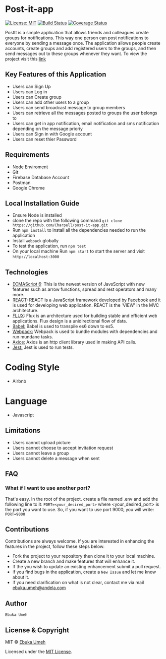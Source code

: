 # Post-it-app
[![License: MIT](https://img.shields.io/badge/License-MIT-brightgreen.svg)](https://choosealicense.com/licenses/mit/)
[![Build Status](https://travis-ci.org/Charpell/post-it-app.svg?branch=Production-Build)](https://travis-ci.org/Charpell/post-it-app) [![Coverage Status](https://coveralls.io/repos/github/Charpell/post-it-app/badge.svg?branch=develop)](https://coveralls.io/github/Charpell/post-it-app?branch=Production-Build)

PostIt is a simple application that allows friends and colleagues create groups for notifications. This way one person can post notifications to everyone by sending a message once. The application allows people create accounts, create groups and add registered users to the groups, and then send messages out to these groups whenever they want.
To view the project visit this [link](https://post-it-app35.herokuapp.com/)

## Key Features of this Application
+ Users can Sign Up
+ Users can Log in
+ Users can Create group
+ Users can add other users to a group
+ Users can send broadcast message to group members
+ Users can retrieve all the messages posted to groups the user belongs to
+ Users can get in app notification, email notification and sms notification depending on the message prioriy
+ Users can Sign in with Google account
+ Users can reset thier Password


## Requirements
+ Node Enviroment 
+ Git 
+ Firebase Database Account
+ Postman
+ Google Chrome 

## Local Installation Guide
* Ensure Node is installed
* clone the repo with the following command `git clone https://github.com/Charpell/post-it-app.git`
* Run `npm install` to install all the dependencies needed to run the application
* Install `webpack` globally
* To test the application, run `npm test`
* On your local machine Run `npm start` to start the server and visit `http://localhost:3000`

## Technologies
 * [ECMAScript 6](http://es6-features.org/): This is the newest version of JavsScript with new features such as arrow functions, spread and rest operators and many more.
 * [REACT](https://facebook.github.io/react/): REACT is a JavaScript framework developed by Facebook and it is used for developing web application. REACT is the 'VIEW' in the MVC architecture.
 * [FLUX](http://facebook.github.io/flux/): Flux is an architecture used for building stable and efficient web applications. Flux design is a unidirectional flow of data.
 * [Babel:](https://babeljs.io/)  Babel is used to transpile es6 down to es5.
 * [Webpack:](https://webpack.github.io/docs/what-is-webpack.html)  Webpack is used to bundle modules with dependencies and run mundane tasks.
 * [Axios:](https://www.npmjs.com/package/axios)  Axios is an http client library used in making API calls.
 * [Jest:](https://facebook.github.io/jest/) Jest is used to run tests.

 # Coding Style
- Airbnb 

# Language
- Javascript


## Limitations
+ Users cannot upload picture
+ Users cannot choose to accept invitation request
+ Users cannot leave a group
+ Users cannot delete a message when sent

## FAQ
### What if I want to use another port?
That's easy. In the root of the project. create a file named .env and add the following line to it:
`PORT=<your_desired_port>`
where <your_desired_port> is the port you want to use. So, if you want to use port 9000, you will write:
`PORT=9000`


## Contributions
 Contributions are always welcome. If you are interested in enhancing the features in the project, follow these steps below:
 + Fork the project to your repository then clone it to your local machine.
 + Create a new branch and make features that will enhance it.
 + If the you wish to update an existing enhancement submit a pull request.
 + If you find bugs in the application, create a `New Issue` and let me know about it.
 + If you need clarification on what is not clear, contact me via mail [ebuka.umeh@andela.com](mailto:ebuka.umeh@andela.com)

## Author
    Ebuka Umeh

## License & Copyright
MIT © [Ebuka Umeh](https://github.com/Charpell)

Licensed under the [MIT License](LICENSE).
